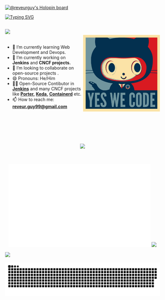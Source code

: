 [![@reveurguy's Holopin board](https://holopin.io/api/user/board?user=reveurguy)](https://holopin.io/@reveurguy)

[![Typing SVG](https://readme-typing-svg.herokuapp.com?font=Bungee+Shade&size=45&duration=6000&color=19B3F7&background=FFFFFF&center=true&vCenter=true&width=1100&height=200&lines=Hi+There!!+%F0%9F%91%8B%F0%9F%91%8B%F0%9F%91%8B;I'm+Priyanshu+Singh+%F0%9F%91%A8%E2%80%8D%F0%9F%92%BB+%F0%9F%92%BB)](https://git.io/typing-svg)

<br>

<div>
<img src="https://visitor-badge.glitch.me/badge?page_id=jwenjian.visitor-badge&left_text=VisitorsCount&left_color=yellow&right_color=blue">
</div>

<!-- <img align="right" alt="Coding" width="400" src="https://media.giphy.com/media/Y4ak9Ki2GZCbJxAnJD/giphy.gif"> -->
<img align='right' src='https://github.com/reveurguy/reveurguy/blob/master/data/baracktocat.jpg' width='250"'>
</br>

<!--
**reveurguy/reveurguy** is a ✨ _special_ ✨ repository because its `README.md` (this file) appears on your GitHub profile.

Here are some ideas to get you started:

- 🔭 I’m currently working on ...
- 🌱 I’m currently learning ...
- 👯 I’m looking to collaborate on ...
- 🤔 I’m looking for help with ...
- 💬 Ask me about ...
- 📫 How to reach me: ...
- 😄 Pronouns: ...
- ⚡ Fun fact: ...
-->
- 🌱 I’m currently learning Web Development and Devops.
- 🔭 I’m currently working on **Jenkins** and **CNCF projects.**
- 👯 I’m looking to collaborate on open-source projects .
- 😄 Pronouns: He/Him
- 👨‍💻 Open-Source Contibutor in [**Jenkins**](https://www.jenkins.io/) and many CNCF projects like [**Porter,**](https://getporter.org/) [**Keda,**](https://keda.sh/) [**Containerd**](https://containerd.io/) etc.
- 📫 How to reach me: **reveur.guy99@gmail.com**

<!--[![Priyanshu's github stats](https://github-readme-stats.vercel.app/api?username=reveurguy)](https://github.com/reveurguy/github-readme-stats) -->

<br>
<br>
<br>
<br>
<br>

<p align="center">
  <a href="https://skillicons.dev">
    <img src="https://skillicons.dev/icons?i=git,kubernetes,docker,html,css,angular,bash,bootstrap,cpp,python,java,javascript,express,github,gitlab,heroku,idea,jquery,linux,mongodb,netlify,nodejs,sass,vscode&perline=12" />
  </a>
</p>

<br>
<br>

<div align="center">
<img src="https://github.com/reveurguy/reveurguy/blob/768df96178f679163184aafcd39d1a35e4431f92/generated/overview.svg#gh-dark-mode-only" height="270">
<img src="https://github-contribution-stats.vercel.app/api/?username=reveurguy" >

</div>


[![](https://raw.githubusercontent.com/reveurguy/github-profile-summary-cards-example/master/profile-summary-card-output/2077/3-stats.svg)](https://github.com/reveurguy/github-profile-summary-cards)

<!-- 
<p align="center">
    <img src="https://github-readme-streak-stats.herokuapp.com?user=reveurguy&theme=monokai-metallian" width="800"/>
</p>
 -->

![github contribution grid snake animation](https://raw.githubusercontent.com/reveurguy/reveurguy/output/github-contribution-grid-snake-dark.svg#gh-dark-mode-only)
